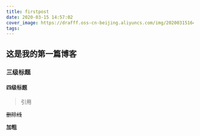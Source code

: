 ```yaml
---
title: firstpost
date: 2020-03-15 14:57:02
cover_image: https://drafff.oss-cn-beijing.aliyuncs.com/img/20200315164100.png
tags:
---
```



## 这是我的第一篇博客

### 三级标题

#### 四级标题

> 引用

~~删除线~~

**加粗**


